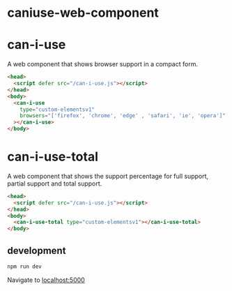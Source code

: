 # caniuse-web-component

# can-i-use

A web component that shows browser support in a compact form.

```html
<head>
  <script defer src="/can-i-use.js"></script>
</head>
<body>
  <can-i-use
    type="custom-elementsv1"
    browsers="['firefox', 'chrome', 'edge' , 'safari', 'ie', 'opera']"
  ></can-i-use>
</body>
```

# can-i-use-total

A web component that shows the support percentage for full support, partial support and total support.

```html
<head>
  <script defer src="/can-i-use.js"></script>
</head>
<body>
  <can-i-use-total type="custom-elementsv1"></can-i-use-total>
</body>
```

## development

```bash
npm run dev
```

Navigate to [localhost:5000](http://localhost:5000)
